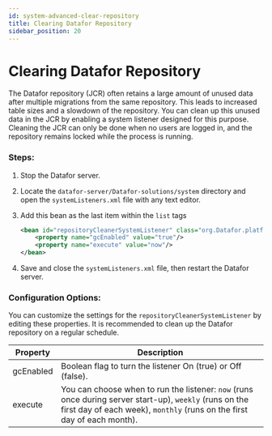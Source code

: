 ```yaml
---
id: system-advanced-clear-repository
title: Clearing Datafor Repository
sidebar_position: 20
---
```


# Clearing Datafor Repository

The Datafor repository (JCR) often retains a large amount of unused data after multiple migrations from the same repository. This leads to increased table sizes and a slowdown of the repository. You can clean up this unused data in the JCR by enabling a system listener designed for this purpose. Cleaning the JCR can only be done when no users are logged in, and the repository remains locked while the process is running.

### Steps:

1. Stop the Datafor server.

2. Locate the `datafor-server/Datafor-solutions/system` directory and open the `systemListeners.xml` file with any text editor.

3. Add this bean as the last item within the `list` tags

   ```xml
   <bean id="repositoryCleanerSystemListener" class="org.Datafor.platform.plugin.services.repository.RepositoryCleanerSystemListener">
       <property name="gcEnabled" value="true"/>
       <property name="execute" value="now"/>
   </bean>
   ```

4. Save and close the `systemListeners.xml` file, then restart the Datafor server.

### Configuration Options:

You can customize the settings for the `repositoryCleanerSystemListener` by editing these properties. It is recommended to clean up the Datafor repository on a regular schedule.

| Property  | Description                                                  |
| --------- | ------------------------------------------------------------ |
| gcEnabled | Boolean flag to turn the listener On (true) or Off (false).  |
| execute   | You can choose when to run the listener: `now` (runs once during server start-up), `weekly` (runs on the first day of each week), `monthly` (runs on the first day of each month). |